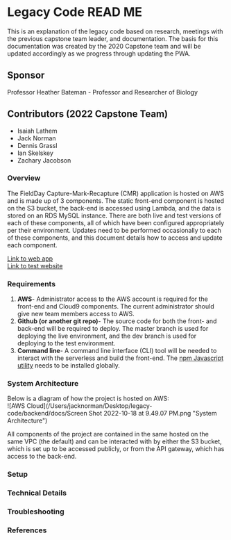 # Legacy Code READ ME 
This is an explanation of the legacy code based on research,
meetings with the previous capstone team leader, and documentation.
The basis for this documentation was created by the 2020 Capstone team
and will be updated accordingly as we progress through updating the 
PWA.

## Sponsor  
Professor Heather Bateman - Professor and Researcher of Biology

## Contributors (2022 Capstone Team)
- Isaiah Lathem
- Jack Norman
- Dennis Grassl
- Ian Skelskey
- Zachary Jacobson

### Overview

The FieldDay Capture-Mark-Recapture (CMR) application is hosted on AWS and is made up of 3 components. The static 
front-end component is hosted on the S3 bucket, the back-end is accessed using Lambda, and the data is stored on an RDS 
MySQL instance. There are both live and test versions of each of these components, all of which have been configured 
appropriately per their environment. Updates need to be performed occasionally to each of these components, and this 
document details how to access and update each component.

[Link to web app](http://fieldday-react-prod.s3-website.us-east-2.amazonaws.com/login )  
[Link to test website](http://fieldday-react-test.s3-website.us-east-2.amazonaws.com/login)

### Requirements
1. **AWS**- Administrator access to the AWS account is required for the front-end and Cloud9 components. The current 
administrator should give new team members access to AWS.  
2. **Github (or another git repo)**- The source code for both the front- and back-end will be required to deploy. The 
master branch is used for deploying the live environment, and the dev branch is used for deploying to the test 
environment.
3. **Command line**- A command line interface (CLI) tool will be needed to interact with the serverless and build the 
front-end. The [npm Javascript utility](https://www.npmjs.com/get-npm) needs to be installed globally.

### System Architecture
Below is a diagram of how the project is hosted on AWS:  
![AWS Cloud](/Users/jacknorman/Desktop/legacy-code/backend/docs/Screen Shot 2022-10-18 at 9.49.07 PM.png "System Architecture")

All components of the project are contained in the same hosted on the same VPC (the default) and can be interacted with 
by either the S3 bucket, which is set up to be accessed publicly, or from the API gateway, which has access to the back-end.

### Setup

### Technical Details

### Troubleshooting

### References 